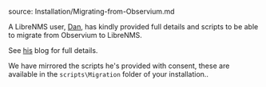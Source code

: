 source: Installation/Migrating-from-Observium.md

A LibreNMS user, [Dan](https://twitter.com/thedanbrown), has kindly provided full details and scripts to be able to migrate from Observium to LibreNMS.

See [his](https://vlan50.com/2015/04/17/migrating-from-observium-to-librenms/) blog for full details.

We have mirrored the scripts he's provided with consent, these are available in the `scripts\Migration` folder of your installation..

